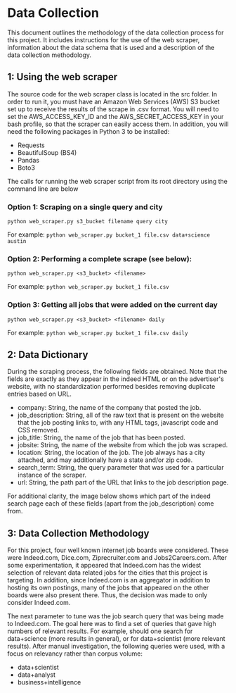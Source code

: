 # Data Collection

This document outlines the methodology of the data collection process for this project. It includes instructions
for the use of the web scraper, information about the data schema that is used and a description of the data collection
methodology.

## 1: Using the web scraper

The source code for the web scraper class is located in the src folder. In order to run it, you must have an Amazon Web
Services (AWS) S3 bucket set up to receive the results of the scrape in .csv format. You will need to set the
AWS_ACCESS_KEY_ID and the AWS_SECRET_ACCESS_KEY in your bash profile, so that the scraper can easily access them.  In
addition, you will need the following packages in Python 3 to be installed:
- Requests
- BeautifulSoup (BS4)
- Pandas
- Boto3

The calls for running the web scraper script from its root directory using the command line are below

### Option 1: Scraping on a single query and city
`python web_scraper.py s3_bucket filename query city`

For example: `python web_scraper.py bucket_1 file.csv data+science austin`

### Option 2: Performing a complete scrape (see below):
`python web_scraper.py <s3_bucket> <filename>`

For example: `python web_scraper.py bucket_1 file.csv`

### Option 3: Getting all jobs that were added on the current day
`python web_scraper.py <s3_bucket> <filename> daily`

For example: `python web_scraper.py bucket_1 file.csv daily`

## 2: Data Dictionary

During the scraping process, the following fields are obtained. Note that the fields are exactly as they appear in the
indeed HTML or on the advertiser's website, with no standardization performed besides removing duplicate entries based on URL.

- company: String, the name of the company that posted the job.
- job_description: String, all of the raw text that is present on the website that the job posting links to, with any HTML tags,
javascript code and CSS removed.
- job_title: String, the name of the job that has been posted.
- jobsite: String, the name of the website from which the job was scraped.
- location: String, the location of the job. The job always has a city attached, and may additionally have a state and/or zip code.
- search_term: String, the query parameter that was used for a particular instance of the scraper.
- url: String, the path part of the URL that links to the job description page.

For additional clarity, the image below shows which part of the indeed search page each of these fields (apart from the
job_description) come from.

## 3: Data Collection Methodology

For this project, four well known internet job boards were considered. These were Indeed.com, Dice.com, Ziprecruiter.com and
Jobs2Careers.com. After some experimentation, it appeared that Indeed.com has the widest selection of relevant data
related jobs for the cities that this project is targeting. In addition, since Indeed.com is an aggregator in addition to
hosting its own postings, many of the jobs that appeared on the other boards were also present there. Thus, the decision was
made to only consider Indeed.com.

The next parameter to tune was the job search query that was being made to Indeed.com. The goal here was to find a set of queries
that gave high numbers of relevant results. For example, should one search for data+science (more results in general), or for
data+scientist (more relevant results). After manual investigation, the following queries were used, with a focus on relevancy
rather than corpus volume:
- data+scientist
- data+analyst
- business+intelligence
